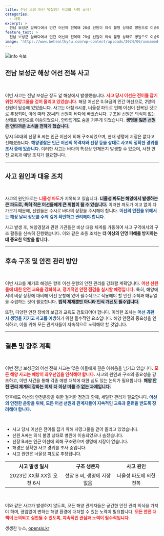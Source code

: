 ```yaml
---
title: 전남 보성 어선 뒤집힘! 사고와 사망 소식!
categories:
  - 사회
excerpt: >
  전남 보성군 앞바다에서 민간 어선이 전복돼 28살 선원이 의식 불명 상태로 병원으로 이송되었으나 사망했습니다. 50대 선장은 무사히 구조됐습니다. 사고 이유는 너울성 파도로 추정되며 해경이 조사에 나섰습니다.
feature_text: >
  전남 보성군 앞바다에서 민간 어선이 전복돼 28살 선원이 의식 불명 상태로 병원으로 이송되었으나 사망했습니다. 50대 선장은 무사히 구조됐습니다. 사고 이유는 너울성 파도로 추정되며 해경이 조사에 나섰습니다.
image: 'https://www.behealthy4u.com/wp-content/uploads/2024/06/unnamed-file.png'
---
```


<p><img src="https://www.behealthy4u.com/wp-content/uploads/2024/06/unnamed-file.png" alt="info 속보" /></p>

<h2 data-ke-size="size26">전남 보성군 해상 어선 전복 사고</h2>

<p data-ke-size="size16">&nbsp;</p>

<p>이번 사고는 전남 보성군 장도 앞 해상에서 발생했습니다. <b><span style="color: #ee2323;">사고 당시 어선은 전어를 잡기 위한 자망그물을 걷어 올리고 있었습니다.</span></b> 해당 어선은 0.5t급의 민간 어선으로, 2명의 선원이 탑승해 있었습니다. 사고는 아침 6시경, 너울성 파도로 인해 어선이 전복된 것으로 추정되며, 이에 따라 28세의 선원이 바다에 빠졌습니다. 구조된 선원은 의식이 없는 상태로 병원으로 이송되었으나, 안타깝게도 숨을 거두게 되었습니다. <b><span style="background-color: #21538527;">생명을 잃은 선원은 안타까운 소식을 전하게 했습니다.</span></b> </p>

<p>당시 50대의 선장 B 씨는 인근 어선에 의해 구조되었으며, 현재 생명에 지장은 없다고 전해졌습니다. <b><span style="color: #1a5490;">해양경찰은 인근 어선의 목격자와 선장 등을 상대로 사고의 정확한 경위를 조사 중에 있습니다.</span></b> 이러한 사고는 바다의 특성상 언제든지 발생할 수 있으며, 사전 안전 교육과 예방 조치가 필요합니다. </p>

<hr>

<h2 data-ke-size="size26">사고 원인과 대응 조치</h2>

<p data-ke-size="size16">&nbsp;</p>

<p>사고의 원인으로는 <b><span style="color: #ee2323;">너울성 파도</span></b>가 지목되고 있습니다. <b><span style="background-color: #21538527;">너울성 파도는 해양에서 발생하는 큰 파도로, 특히 작은 어선들에게 큰 위험이 될 수 있습니다.</span></b> 이러한 파도가 예고 없이 다가오기 때문에, 선원들은 수시로 바다의 상황을 주시해야 합니다. <b><span style="color: #1a5490;">어선의 안전을 위해서는 해상 날씨 정보를 주의 깊게 확인하고 관리해야 합니다.</span></b></p>

<p>사고 발생 후, 해양경찰과 관련 기관들은 비상 대응 체계를 가동하여 사고 구역에서의 구조 활동을 신속히 진행했습니다. 이와 같은 초동 조치는 <b>더 이상의 인명 피해를 방지하는 데 중요한 역할을 합니다.</b> </p>

<hr>

<h2 data-ke-size="size26">후속 구조 및 안전 관리 방안</h2>

<p data-ke-size="size16">&nbsp;</p>

<p>이번 사고를 계기로 해경은 향후 어선 운항의 안전 관리를 강화할 계획입니다. <b><span style="color: #ee2323;">어선 선원들에 대한 안전 교육을 강화하고, 정기적인 안전 점검을 실시할 예정입니다.</span></b> 특히, 해양에서의 비상 상황에 대비해 어선 운항에 있어 필수적으로 적용해야 할 안전 수칙과 매뉴얼을 수립하는 것이 필요합니다. <b><span style="background-color: #21538527;">법적 제재뿐만 아니라 인식 개선도 필수입니다.</span></b></p>

<p>또한, 다양한 안전 장비의 보급과 교육도 검토되어야 합니다. 이러한 조치는 <b><span style="color: #1a5490;">어선 귀환 시 생명을 지키고 사고를 예방</span></b>하기 위한 필수적인 요소입니다. 해양 안전의 중요성을 인식하고, 이를 위해 모든 관계자들이 지속적으로 노력해야 할 것입니다.</p>

<hr>

<h2 data-ke-size="size26">결론 및 향후 계획</h2>

<p data-ke-size="size16">&nbsp;</p>

<p>이번 전남 보성군의 어선 전복 사고는 많은 이들에게 깊은 아쉬움을 남기고 있습니다. <b><span style="color: #ee2323;">모든 해양 사고는 예방이 최우선임을 인식해야 합니다.</span></b> 사고의 원인과 구조의 중요성을 강조하고, 이번 사건을 통해 각종 예방 대책에 대한 심도 있는 논의가 필요합니다. <b><span style="background-color: #21538527;">해양 안전 관리 체계의 강화는 이제 더 이상 미룰 수 없는 과제입니다.</span></b></p>

<p>향후에도 어선의 안전운항을 위한 철저한 점검과 함께, 세밀한 관리가 필요합니다. <b><span style="color: #1a5490;">어선의 안전한 운항을 위해, 모든 어선 선원과 관계자들이 지속적인 교육과 훈련을 받도록 장려해야 합니다.</span></b> </p>

<p data-ke-size="size16">&nbsp;</p>

<ul>
    <li>사고 당시 어선은 전어를 잡기 위해 자망그물을 걷어 올리고 있었습니다.</li>
    <li>선원 A씨는 의식 불명 상태로 병원에 이송되었으나 숨졌습니다.</li>
    <li>선장 B씨는 인근 어선에 의해 구조됐으며 생명에 지장이 없습니다.</li>
    <li>해경은 정확한 사고 경위를 조사 중입니다.</li>
    <li>사고 원인은 너울성 파도로 추정됩니다.</li>
</ul>

<table style="border-collapse: collapse; width: 100%;">
    <tbody>
        <tr>
            <td style="text-align: center; height: 17px;"><b>사고 발생 일시</b></td>
            <td style="text-align: center; height: 17px;"><b>구조 생존자</b></td>
            <td style="text-align: center; height: 17px;"><b>사고 원인</b></td>
        </tr>
        <tr>
            <td style="text-align: center; height: 17px;">2023년 XX월 XX일 오전 6시</td>
            <td style="text-align: center; height: 17px;">선장 B 씨, 생명에 지장 없음</td>
            <td style="text-align: center; height: 17px;">너울성 파도에 의한 전복</td>
        </tr>
    </tbody>
</table>

<p data-ke-size="size16">&nbsp;</p>

<p>이와 같은 사고가 발생하지 않도록, 모든 해양 관계자들은 굳건한 안전 관리 의식을 가져야 하며, 끊임없이 변하는 해양 환경에 대처할 수 있는 노력이 필요합니다. <b><span style="color: #ee2323;">모든 안전 대책이 논의되고 실천될 수 있도록, 지속적인 관심과 노력이 필수적입니다.</span></b></p>
생생한 뉴스, <a href="https://opensis.kr" rel="dofollow">opensis.kr</a>


